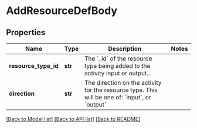 # AddResourceDefBody

## Properties
Name | Type | Description | Notes
------------ | ------------- | ------------- | -------------
**resource_type_id** | **str** | The &#x60;_id&#x60; of the resource type being added to the activity input or output.. | 
**direction** | **str** | The direction on the activity for the resource type. This will be one of: &#x60;input&#x60;, or &#x60;output&#x60;. | 

[[Back to Model list]](../README.md#documentation-for-models) [[Back to API list]](../README.md#documentation-for-api-endpoints) [[Back to README]](../README.md)

